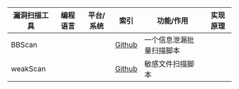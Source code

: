 |漏洞扫描工具|编程语言|平台/系统|索引|功能/作用|实现原理|
|----------|-------|--------|---|--------|-------|
|BBScan|||[Github](https://github.com/lijiejie/BBScan)|一个信息泄漏批量扫描脚本||
|weakScan|||[Github](https://github.com/notwhy/weakscan)|敏感文件扫描脚本||

